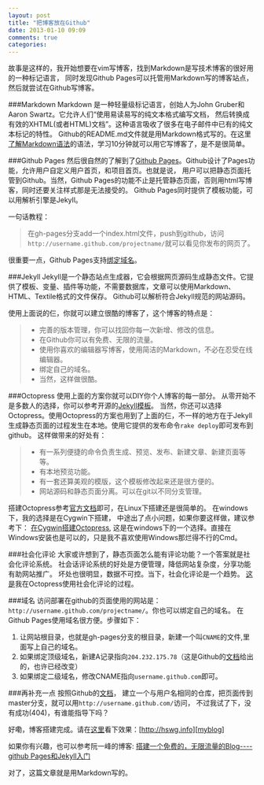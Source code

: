 ```yaml
---
layout: post
title: "把博客放在Github"
date: 2013-01-10 09:09
comments: true
categories: 
---
```

故事是这样的，我开始想要在vim写博客，找到Markdown是写技术博客的很好用的一种标记语言，
同时发现Github Pages可以托管用Markdown写的博客站点，然后就尝试在Github写博客。
<!--more-->

###Markdown
Markdown 是一种轻量级标记语言，创始人为John Gruber和Aaron Swartz。它允许人们“使用易读易写的纯文本格式编写文档，
然后转换成有效的XHTML(或者HTML)文档”。这种语言吸收了很多在电子邮件中已有的纯文本标记的特性。
Github的README.md文件就是用Markdown格式写的。在这里[了解Markdown语法](http://hswg.info/blog/2013/01/01/markdown/)的语法，学习10分钟就可以用它写博客了，是不是很简单。

###Github Pages
然后很自然的了解到了[Github Pages](http://pages.github.com/)。Github设计了Pages功能，允许用户自定义用户首页，和项目首页。也就是说，
用户可以把静态页面托管到Github。当然，Github Pages的功能不止是托管静态页面，否则用html写博客，同时还要关注样式那是无法接受的。
Github Pages同时提供了模板功能，可以用解析引擎是Jekyll。

一句话教程：
> 在gh-pages分支add一个index.html文件，push到github，访问`http://username.github.com/projectname/`就可以看见你发布的网页了。

很重要一点，Github Pages支持[绑定域名](https://help.github.com/articles/setting-up-a-custom-domain-with-pages)。

###Jekyll
Jekyll是一个静态站点生成器，它会根据网页源码生成静态文件。它提供了模板、变量、插件等功能，不需要数据库，文章可以使用Markdown、HTML、Textile格式的文件保存。
Github可以解析符合Jekyll规范的网站源码。

使用上面说的仨，你就可以建立很酷的博客了，这个博客的特点是：
> - 完善的版本管理，你可以找回你每一次新增、修改的信息。
> - 在Github你可以有免费、无限的流量。
> - 使用你喜欢的编辑器写博客，使用简洁的Markdown，不必在忍受在线编辑器。
> - 绑定自己的域名。
> - 当然，这样做很酷。

###Octopress
使用上面的方案你就可以DIY你个人博客的每一部分。
从零开始不是多数人的选择，你可以参考开源的[Jekyll模板](https://github.com/mojombo/jekyll/wiki/Sites)。
当然，你还可以选择Octopress。使用Octopress的方案也用到了上面的仨，不一样的地方在于Jekyll生成静态页面的过程发生在本地。使用它提供的发布命令`rake deploy`即可发布到github。
这样做带来的好处有：
> - 有一系列便捷的命令负责生成、预览、发布、新建文章、新建页面等等。
> - 有本地预览功能。
> - 有一套还算美观的模版，这个模板修改起来还是很方便的。
> - 网站源码和静态页面分离。可以在git以不同分支管理。

搭建Octopress参考[官方文档](http://octopress.org/docs/)即可，在Linux下搭建还是很简单的。
在windows下，我的选择是在Cygwin下搭建，
中途出了点小问题，如果你要这样做，建议参考下：
[在Cygwin搭建Octopress](http://hswg.info/blog/2013/01/07/octopress-on-cygwin/),
这是在windows下的一个选择。直接在Windows安装也是可以的，只是我不喜欢使用Windows那烂得不行的Cmd。

###社会化评论
大家或许想到了，静态页面怎么能有评论功能？一个答案就是社会化评论系统。
社会话评论系统的好处是方便管理，降低网站复杂度，分享功能有助网站推广。
坏处也很明显，数据不可控。当下，社会化评论是一个趋势。
[这是](http://hswg.info/blog/2013/01/09/using-social-comment/)我在Octopress使用社会化评论的过程。

###域名
访问部署在github的页面使用的网站是：`http://username.github.com/projectname/`。你也可以绑定自己的域名。
在Github Pages使用域名很方便。步骤如下：

1. 让网站根目录，也就是gh-pages分支的根目录，新建一个叫`CNAME`的文件,里面写上自己的域名。
1. 如果绑定顶级域名，新建A记录指向`204.232.175.78`（这是Github的[文档](https://help.github.com/articles/setting-up-a-custom-domain-with-pages)给出的，也许已经改变）
1. 如果绑定二级域名，修改CNAME指向`username.github.com`即可。

###再补充一点
按照Github的[文档](https://help.github.com/articles/user-organization-and-project-pages)，
建立一个与用户名相同的仓库，把页面传到master分支，就可以用`http://username.github.com/`访问，
不过我试了下，没有成功(404)，有谁能指导下吗？

好嘞，博客搭建完成。请在[这里][myblog]看下效果：[http://hswg.info][myblog]

如果你有兴趣，也可以参考阮一峰的博客:
[搭建一个免费的，无限流量的Blog----github Pages和Jekyll入门](http://www.ruanyifeng.com/blog/2012/08/blogging_with_jekyll.html)

对了，这篇文章就是用Markdown写的。

[myblog]: http://hswg.info/ "横竖弯钩的博客"

